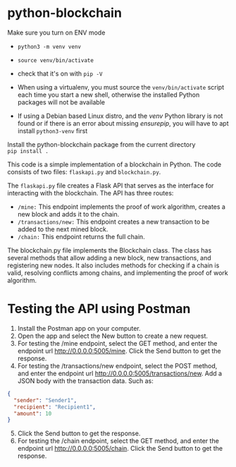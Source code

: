 # python-blockchain

Make sure you turn on ENV mode

- `python3 -m venv venv`
- `source venv/bin/activate`
- check that it's on with `pip -V`

- When using a virtualenv, you must source the `venv/bin/activate` script each time you start a new shell, otherwise the installed Python packages will not be available
- If using a Debian based Linux distro, and the _venv_ Python library is not found or if there is an error about missing _ensurepip_, you will have to apt install `python3-venv` first

Install the python-blockchain package from the current directory\
`pip install .`

This code is a simple implementation of a blockchain in Python. The code consists of two files: `flaskapi.py` and `blockchain.py`.

The `flaskapi.py` file creates a Flask API that serves as the interface for interacting with the blockchain. The API has three routes:

- `/mine:` This endpoint implements the proof of work algorithm, creates a new block and adds it to the chain.
- `/transactions/new:` This endpoint creates a new transaction to be added to the next mined block.
- `/chain:` This endpoint returns the full chain.

The blockchain.py file implements the Blockchain class. The class has several methods that allow adding a new block, new transactions, and registering new nodes. It also includes methods for checking if a chain is valid, resolving conflicts among chains, and implementing the proof of work algorithm.

# Testing the API using Postman

1. Install the Postman app on your computer.
2. Open the app and select the New button to create a new request.
3. For testing the /mine endpoint, select the GET method, and enter the endpoint url http://0.0.0.0:5005/mine. Click the Send button to get the response.
4. For testing the /transactions/new endpoint, select the POST method, and enter the endpoint url http://0.0.0.0:5005/transactions/new. Add a JSON body with the transaction data. Such as:

```json
{
  "sender": "Sender1",
  "recipient": "Recipient1",
  "amount": 10
}
```

5. Click the Send button to get the response.
6. For testing the /chain endpoint, select the GET method, and enter the endpoint url http://0.0.0.0:5005/chain. Click the Send button to get the response.
